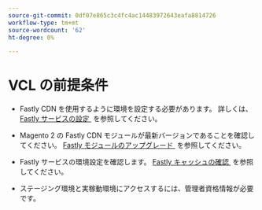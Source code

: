 ```yaml
---
source-git-commit: 0df07e865c3c4fc4ac14483972643eafa8814726
workflow-type: tm+mt
source-wordcount: '62'
ht-degree: 0%

---
```

# VCL の前提条件

<!-- Prerequisites section inserted in tutorials for customizing the Fastly service configuration with custom VCL snippets. -->

- Fastly CDN を使用するように環境を設定する必要があります。 詳しくは、[Fastly サービスの設定 &#x200B;](/help/cloud-guide/cdn/fastly-configuration.md) を参照してください。

- Magento 2 の Fastly CDN モジュールが最新バージョンであることを確認してください。 [Fastly モジュールのアップグレード &#x200B;](/help/cloud-guide/cdn/fastly-configuration.md#upgrade-fastly-module) を参照してください。

- Fastly サービスの環境設定を確認します。 [Fastly キャッシュの確認 &#x200B;](/help/cloud-guide/launch/checklist.md#verify-fastly-caching) を参照してください。

- ステージング環境と実稼動環境にアクセスするには、管理者資格情報が必要です。
